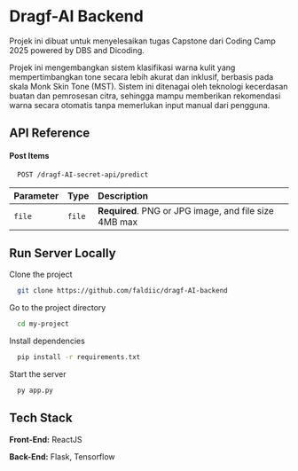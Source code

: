
# Dragf-AI Backend

Projek ini dibuat untuk menyelesaikan tugas Capstone dari Coding Camp 2025 powered by DBS and Dicoding.

Projek ini mengembangkan sistem klasifikasi warna kulit yang mempertimbangkan tone secara lebih akurat dan inklusif, berbasis pada skala Monk Skin Tone (MST). Sistem ini ditenagai oleh teknologi kecerdasan buatan dan pemrosesan citra, sehingga mampu memberikan rekomendasi warna secara otomatis tanpa memerlukan input manual dari pengguna.


## API Reference

#### Post Items

```http
  POST /dragf-AI-secret-api/predict
```

| Parameter | Type     | Description                |
| :-------- | :------- | :------------------------- |
| `file` | `file` | **Required**. PNG or JPG image, and file size 4MB max|

## Run Server Locally

Clone the project

```bash
  git clone https://github.com/faldiic/dragf-AI-backend
```

Go to the project directory

```bash
  cd my-project
```

Install dependencies

```bash
  pip install -r requirements.txt
```

Start the server

```bash
  py app.py
```


## Tech Stack

**Front-End:** ReactJS

**Back-End:** Flask, Tensorflow

